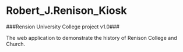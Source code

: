 # Robert_J.Renison_Kiosk
###Rension University College project v1.0###

The web application to demonstrate the history of Renison College and Church.
